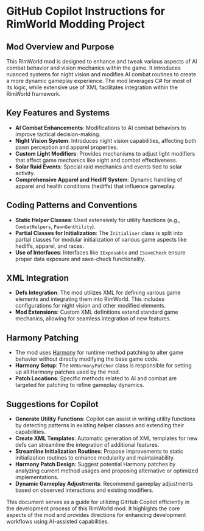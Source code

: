 # GitHub Copilot Instructions for RimWorld Modding Project

## Mod Overview and Purpose
This RimWorld mod is designed to enhance and tweak various aspects of AI combat behavior and vision mechanics within the game. It introduces nuanced systems for night vision and modifies AI combat routines to create a more dynamic gameplay experience. The mod leverages C# for most of its logic, while extensive use of XML facilitates integration within the RimWorld framework.

## Key Features and Systems
- **AI Combat Enhancements**: Modifications to AI combat behaviors to improve tactical decision-making.
- **Night Vision System**: Introduces night vision capabilities, affecting both pawn perception and apparel properties.
- **Custom Light Modifiers**: Provides mechanisms to adjust light modifiers that affect game mechanics like sight and combat effectiveness.
- **Solar Raid Events**: Special raid mechanics and events tied to solar activity.
- **Comprehensive Apparel and Hediff System**: Dynamic handling of apparel and health conditions (hediffs) that influence gameplay.

## Coding Patterns and Conventions
- **Static Helper Classes**: Used extensively for utility functions (e.g., `CombatHelpers`, `PawnGenUtility`).
- **Partial Classes for Initialization**: The `Initialiser` class is split into partial classes for modular initialization of various game aspects like hediffs, apparel, and races.
- **Use of Interfaces**: Interfaces like `IExposable` and `ISaveCheck` ensure proper data exposure and save-check functionality.

## XML Integration
- **Defs Integration**: The mod utilizes XML for defining various game elements and integrating them into RimWorld. This includes configurations for night vision and other modified elements.
- **Mod Extensions**: Custom XML definitions extend standard game mechanics, allowing for seamless integration of new features.

## Harmony Patching
- The mod uses [Harmony](https://harmony.pardeike.net/) for runtime method patching to alter game behavior without directly modifying the base game code.
- **Harmony Setup**: The `NVHarmonyPatcher` class is responsible for setting up all Harmony patches used by the mod.
- **Patch Locations**: Specific methods related to AI and combat are targeted for patching to refine gameplay dynamics.

## Suggestions for Copilot
- **Generate Utility Functions**: Copilot can assist in writing utility functions by detecting patterns in existing helper classes and extending their capabilities.
- **Create XML Templates**: Automatic generation of XML templates for new defs can streamline the integration of additional features.
- **Streamline Initialization Routines**: Propose improvements to static initialization routines to enhance modularity and maintainability.
- **Harmony Patch Design**: Suggest potential Harmony patches by analyzing current method usages and proposing alternative or optimized implementations.
- **Dynamic Gameplay Adjustments**: Recommend gameplay adjustments based on observed interactions and existing modifiers.

This document serves as a guide for utilizing GitHub Copilot efficiently in the development process of this RimWorld mod. It highlights the core aspects of the mod and provides directions for enhancing development workflows using AI-assisted capabilities.
